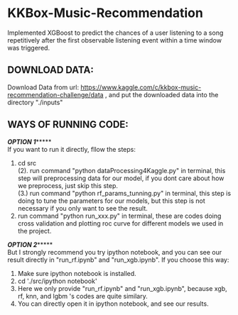 # KKBox-Music-Recommendation
Implemented XGBoost to predict the chances of a user listening to a song repetitively after the first observable listening event within a time window was triggered.<br>
## DOWNLOAD DATA:
Download Data from url: https://www.kaggle.com/c/kkbox-music-recommendation-challenge/data , and put the downloaded data into the directory "./inputs" <br>
## WAYS OF RUNNING CODE:

*********************************************OPTION 1**************************************************<br>
If you want to run it directly, fllow the steps:<br>
1. cd src<br>
(2). run command "python dataProcessing4Kaggle.py" in terminal, this step will preprocessing data for our model, if you dont care about how we preprocess, just skip this step.<br>
(3.) run command "python rf_params_tunning.py" in terminal, this step is doing to tune the parameters for our models, but this step is not necessary if you only want to see the result.<br>
4. run command "python run_xxx.py" in terminal, these are codes doing cross validation and plotting roc curve for different models we used in the project.<br>

*********************************************OPTION 2**************************************************<br>
But I strongly recommend you try ipython notebook, and you can see our result directly in "run_rf.ipynb" and "run_xgb.ipynb". If you choose this way:<br>
1. Make sure ipython notebook is installed.<br>
2. cd './src/ipython notebook'<br>
3. Here we only provide "run_rf.ipynb" and "run_xgb.ipynb", because xgb, rf, knn, and lgbm 's codes are quite similary.<br>
4. You can directly open it in ipython notebook, and see our results.<br>

